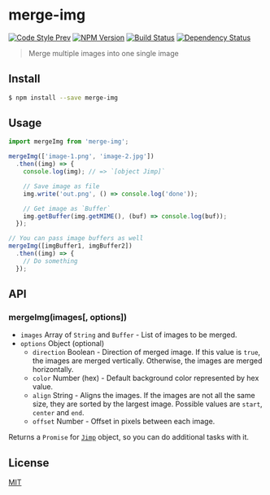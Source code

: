 # merge-img

[![Code Style Prev](https://img.shields.io/badge/code%20style-prev-32c8fc.svg?style=flat-square)](https://github.com/preco21/eslint-config-prev)
[![NPM Version](https://img.shields.io/npm/v/merge-img.svg?style=flat-square)](https://www.npmjs.com/package/merge-img)
[![Build Status](https://img.shields.io/travis/preco21/merge-img/master.svg?style=flat-square)](https://travis-ci.org/preco21/merge-img)
[![Dependency Status](https://dependencyci.com/github/preco21/merge-img/badge?style=flat-square)](https://dependencyci.com/github/preco21/merge-img)

> Merge multiple images into one single image

## Install

```bash
$ npm install --save merge-img
```

## Usage

```javascript
import mergeImg from 'merge-img';

mergeImg(['image-1.png', 'image-2.jpg'])
  .then((img) => {
    console.log(img); // => `[object Jimp]`

    // Save image as file
    img.write('out.png', () => console.log('done'));

    // Get image as `Buffer`
    img.getBuffer(img.getMIME(), (buf) => console.log(buf));
  });

// You can pass image buffers as well
mergeImg([imgBuffer1, imgBuffer2])
  .then((img) => {
    // Do something
  });
```

## API

### mergeImg(images[, options])

* `images` Array of `String` and `Buffer` - List of images to be merged.
* `options` Object (optional)
  * `direction` Boolean - Direction of merged image. If this value is `true`, the images are merged vertically. Otherwise, the images are merged horizontally.
  * `color` Number (hex) - Default background color represented by hex value.
  * `align` String - Aligns the images. If the images are not all the same size, they are sorted by the largest image. Possible values are `start`, `center` and `end`.
  * `offset` Number - Offset in pixels between each image.

Returns a `Promise` for [`Jimp`](https://github.com/oliver-moran/jimp#writing-to-files-and-buffers) object, so you can do additional tasks with it.

## License

[MIT](https://preco.mit-license.org/)

